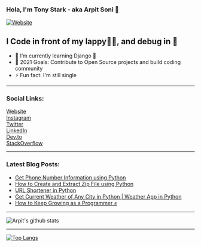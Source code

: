### Hola, I'm Tony Stark - aka Arpit Soni 👋

[![Website](https://img.shields.io/website?label=codesnail.com&style=for-the-badge&url=https%3A%2F%2Fcodestackr.com)](https://www.codesnail.com)

## I Code in front of my lappy👨‍💻, and debug in 🚽 

- 🌱 I’m currently learning Django 🦄
- 🎯 2021 Goals: Contribute to Open Source projects and build coding community
- ⚡ Fun fact: I'm still single

---

### Social Links:

[Website](https://www.codesnail.com/)<br>
[Instagram](https://www.instagram.com/code_snail/)<br>
[Twitter](https://twitter.com/code_snail)<br>
[LinkedIn](https://www.linkedin.com/in/arpitsoni108/)<br>
[Dev.to](https://dev.to/codesnail/)<br>
[StackOverflow](https://stackoverflow.com/users/8997228/arpit-soni)

---

### Latest Blog Posts:

<!-- BLOG-POST-LIST:START -->
- [Get Phone Number Information using Python](https://www.codesnail.com/get-phone-number-information-using-python/)
- [How to Create and Extract Zip File using Python](https://www.codesnail.com/how-to-create-and-extract-zip-file-using-python/)
- [URL Shortener in Python](https://www.codesnail.com/url-shortener-in-python/)
- [Get Current Weather of Any City in Python | Weather App in Python](https://www.codesnail.com/get-current-weather-of-any-city-in-python-weather-app-in-python/)
- [How to Keep Growing as a Programmer ✊](https://www.codesnail.com/how-to-keep-growing-as-a-programmer/)
<!-- BLOG-POST-LIST:END -->

---
![Arpit's github stats](https://github-readme-stats.vercel.app/api?username=soniarpit&show_icons=true&theme=dark&icon_color=fff)

---
[![Top Langs](https://github-readme-stats.vercel.app/api/top-langs/?username=soniarpit)](https://github.com/SoniArpit/)

